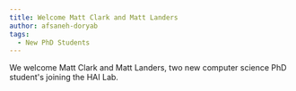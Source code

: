 ```yaml
---
title: Welcome Matt Clark and Matt Landers
author: afsaneh-doryab
tags:
  - New PhD Students
---
```


We welcome Matt Clark and Matt Landers, two new computer science PhD student's joining the HAI Lab.